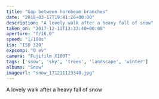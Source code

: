 ```yaml
---
title: "Gap between hornbeam branches"
date: "2018-03-17T19:41:26+00:00"
description: "A lovely walk after a heavy fall of snow"
taken_on: "2017-12-11T12:33:40+00:00"
aperture: "f/16.0"
speed: "1/100s"
iso: "ISO 320"
expcomp: "0 ev"
camera: "Fujifilm X100T"
tags: ['snow', 'sky', 'trees', 'landscape', 'winter']
albums: "Snow"
imageurl: "snow_171211123340.jpg"
---
```


A lovely walk after a heavy fall of snow